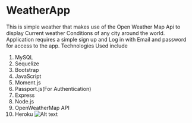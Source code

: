 # WeatherApp
This is simple weather that makes use of the Open Weather Map Api to display Current weather Conditions of any city around the world.
Application requires a simple sign up and Log in with Email and password for access to the app.
Technologies Used include
1. MySQL
2. Sequelize
3. Bootstrap
4. JavaScript
5. Moment.js
6. Passport.js(For Authentication)
7. Express
8. Node.js
9. OpenWeatherMap API
10. Heroku
![Alt text]([![Screen_Shot_2017-09-16_at_5.09.50_PM.png](https://s26.postimg.org/4c6qz1aeh/Screen_Shot_2017-09-16_at_5.09.50_PM.png)](https://postimg.org/image/ojk6rc7vp/) "Optional title")

